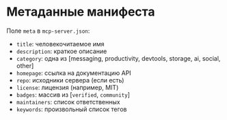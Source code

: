 # Метаданные манифеста

Поле `meta` в `mcp-server.json`:
- `title`: человекочитаемое имя
- `description`: краткое описание
- `category`: одна из [messaging, productivity, devtools, storage, ai, social, other]
- `homepage`: ссылка на документацию API
- `repo`: исходники сервера (если есть)
- `license`: лицензия (например, MIT)
- `badges`: массив из [`verified`, `community`]
- `maintainers`: список ответственных
- `keywords`: произвольный список тегов
